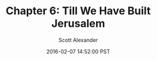 ---
layout: chapter
title: "Chapter 6: Till We Have Built Jerusalem"
author: Scott Alexander
description: http://unsongbook.com/chapter-6-till-we-have-built-jerusalem/
date: 2016-02-07 14:52:00 PST
length: 3027867
duration: 757
guid: chapter-6-till-we-have-built-jerusalem
---